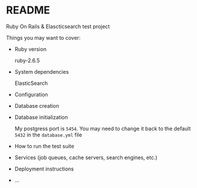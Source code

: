 # README

Ruby On Rails & Elascticsearch test project

Things you may want to cover:

* Ruby version

  ruby-2.6.5

* System dependencies

  ElasticSearch

* Configuration

* Database creation

* Database initialization

  My postgress port is `5454`. You may need to change it back to the default `5432` in the `database.yml` file

* How to run the test suite

* Services (job queues, cache servers, search engines, etc.)

* Deployment instructions

* ...
